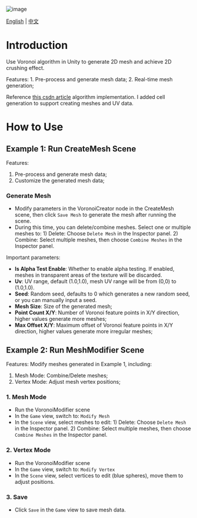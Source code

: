 ![image](https://github.com/user-attachments/assets/2007fb25-0635-4589-a53f-6126cf10b2fe)

[English](README.md) | [中文](README_zh.md)

# Introduction
Use Voronoi algorithm in Unity to generate 2D mesh and achieve 2D crushing effect.

Features: 1. Pre-process and generate mesh data; 2. Real-time mesh generation;

Reference [this csdn article](https://blog.csdn.net/w1594731007/article/details/89705489) algorithm implementation. I added cell generation to support creating meshes and UV data.

# How to Use

## Example 1: Run CreateMesh Scene
Features:
1. Pre-process and generate mesh data;
2. Customize the generated mesh data;

### Generate Mesh
* Modify parameters in the VoronoiCreator node in the CreateMesh scene, then click `Save Mesh` to generate the mesh after running the scene.
* During this time, you can delete/combine meshes. Select one or multiple meshes to: 1) Delete: Choose `Delete Mesh` in the Inspector panel. 2) Combine: Select multiple meshes, then choose `Combine Meshes` in the Inspector panel.

Important parameters:
* **Is Alpha Test Enable**: Whether to enable alpha testing. If enabled, meshes in transparent areas of the texture will be discarded.
* **Uv**: UV range, default (1.0,1.0), mesh UV range will be from (0,0) to (1.0,1.0).
* **Seed**: Random seed, defaults to 0 which generates a new random seed, or you can manually input a seed.
* **Mesh Size**: Size of the generated mesh;
* **Point Count X/Y**: Number of Voronoi feature points in X/Y direction, higher values generate more meshes;
* **Max Offset X/Y**: Maximum offset of Voronoi feature points in X/Y direction, higher values generate more irregular meshes;

## Example 2: Run MeshModifier Scene
Features:
Modify meshes generated in Example 1, including:
1. Mesh Mode: Combine/Delete meshes;
2. Vertex Mode: Adjust mesh vertex positions;

### 1. Mesh Mode
* Run the VoronoiModifier scene
* In the `Game` view, switch to: `Modify Mesh`
* In the `Scene` view, select meshes to edit: 1) Delete: Choose `Delete Mesh` in the Inspector panel. 2) Combine: Select multiple meshes, then choose `Combine Meshes` in the Inspector panel.

### 2. Vertex Mode
* Run the VoronoiModifier scene
* In the `Game` view, switch to: `Modify Vertex`
* In the `Scene` view, select vertices to edit (blue spheres), move them to adjust positions.

### 3. Save
* Click `Save` in the `Game` view to save mesh data.
